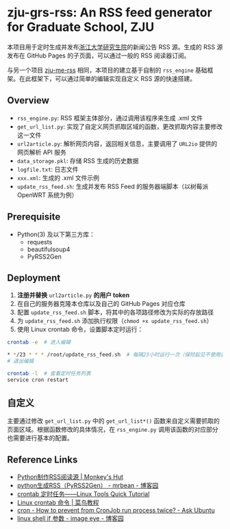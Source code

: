# zju-grs-rss: An RSS feed generator for Graduate School, ZJU

本项目用于定时生成并发布[浙江大学研究生院](http://www.grs.zju.edu.cn/)的新闻公告 RSS 源。生成的 RSS 源发布在 GitHub Pages 的子页面，可以通过一般的 RSS 阅读器订阅。

与另一个项目 [zju-me-rss](https://github.com/XinArkh/zju-me-rss) 相同，本项目的建立基于自制的 `rss_engine` 基础框架。在此框架下，可以通过简单的编辑实现自定义 RSS 源的快速搭建。

## Overview

- `rss_engine.py`: RSS 框架主体部分，通过调用该程序来生成 .xml 文件
- `get_url_list.py`: 实现了自定义网页抓取区域的函数，更改抓取内容主要修改这一文件
- `url2article.py`: 解析网页内容，返回相关信息，主要调用了 `URL2io` 提供的网页解析 API 服务
- `data_storage.pkl`: 存储 RSS 生成的历史数据
- `logfile.txt`: 日志文件
- `xxx.xml`: 生成的 .xml 文件示例
- `update_rss_feed.sh`: 生成并发布 RSS Feed 的服务器端脚本（以树莓派 OpenWRT 系统为例）

## Prerequisite

- Python(3) 及以下第三方库：
  - requests
  - beautifulsoup4
  - PyRSS2Gen

## Deployment

1. **注册并替换** `url2article.py` **的用户 token**
2. 在自己的服务器克隆本仓库以及自己的 GitHub Pages 对应仓库
3. 配置 `update_rss_feed.sh` 脚本，将其中的各项路径修改为实际的存放路径
4. 为 `update_rss_feed.sh` 添加执行权限（`chmod +x update_rss_feed.sh`）
5. 使用 Linux crontab 命令，设置脚本定时运行：

```bash
crontab -e  # 进入编辑

* */23 * * * /root/update_rss_feed.sh  # 每隔23小时运行一次（保险起见不使用边界值24，未作深究）
# 退出编辑

crontab -l  # 查看定时任务列表
service cron restart
```

## 自定义

主要通过修改 `get_url_list.py` 中的 `get_url_list*()` 函数来自定义需要抓取的页面区域。根据函数修改的具体情况，在 `rss_engine.py` 调用该函数的对应部分也需要进行基本的配置。

## Reference Links

- [Python制作RSS阅读源 | Monkey's Hut](https://monkeyhut.top/2019/06/08/Python%E5%88%B6%E4%BD%9CRSS%E9%98%85%E8%AF%BB%E6%BA%90/)
- [python生成RSS（PyRSS2Gen） - mrbean - 博客园](https://www.cnblogs.com/MrLJC/p/3732373.html)
- [crontab 定时任务——Linux Tools Quick Tutorial](https://linuxtools-rst.readthedocs.io/zh_CN/latest/tool/crontab.html)
- [Linux crontab 命令 | 菜鸟教程](https://www.runoob.com/linux/linux-comm-crontab.html)
- [cron - How to prevent from CronJob run process twice? - Ask Ubuntu](https://askubuntu.com/questions/915690/how-to-prevent-from-cronjob-run-process-twice)
- [linux shell if 参数 - image eye - 博客园](https://www.cnblogs.com/image-eye/archive/2011/08/20/2147015.html)

